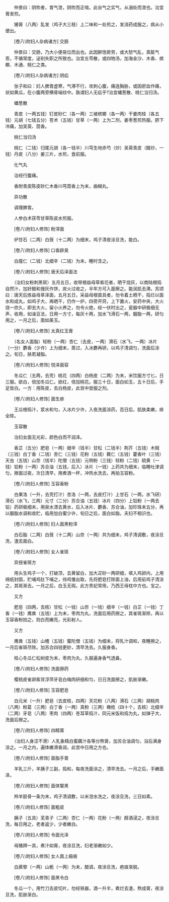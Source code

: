 <!-- { "loadSidebar": true } -->
　　仲景曰：阴吹者，胃气泄，阴吹而正喧。此谷气之实气，从溺处而泄也。治宜膏发煎。

　　猪膏（八两）乱发（鸡子大三枝）上二味和一处煎之，发消药成服之，病从小便出。

　　[卷八\附妇人杂病诸方] 交肠 

　　仲景曰：交肠，乃大小便易位而出也。此因醉饱房劳，或大怒气乱，真脏气乖，不循常度，泌别失职之所致也。治宜五苓散，或四物汤，加海金沙、木香、槟榔、木通、桃仁之类。

　　[卷八\附妇人杂病诸方] 阴疝 

　　张子和曰：妇人脾胃虚寒，气滞不行，攻刺心腹，痛连胸胁，或因瘀血作痛，状如黄瓜，在小腹两旁横骨端纹中。孰谓妇人无疝乎?治宜蟠葱散、桃仁当归汤。

　　蟠葱散

　　青皮（一两五钱）钉皮砂仁（各一两）三棱槟榔（各一两）干姜肉桂（各五钱）元胡（七钱五分）苍术（五钱）甘草（一两）上为二剂，姜枣葱煎热服。脐下冷痛，加吴萸、茴香。

　　桃仁当归汤

　　桃仁（二钱）归尾元胡（各一钱半）川芎生地赤芍（炒）吴萸青皮（醋炒，一钱）丹皮（八分）姜三片，水煎，食前服。

　　化气丸

　　治经行腹痛。

　　香附青皮陈皮砂仁木香川芎茴香上为末，曲糊丸。

　　异功散

　　调理脾胃。

　　人参白术茯苓甘草陈皮水煎服。

　　[卷八\附妇人修饰] 粉滓面 

　　炉甘石（二两）白蔹（十二两）为细末，鸡子清夜涂旦洗，能白。

　　[卷八\附妇人修饰] 口香辟臭 

　　白蔻仁（二钱）北细辛（二钱）为末，睡时含之。

　　[卷八\附妇人修饰] 唐天后泽面法 

　　（治妇女粉刺黑斑）五月五日，收带根益母草紫花者，晒干烧灰，以商陆根捣自然汁，加好醋和搜灰作饼，炭火过收之，半年方可入面擦之。能润肌去滞。苏颂曰：唐天后炼益母草泽面，五月五日，采益母根苗具者，勿令着土晒干，捣烂以面水和成丸，如鸡子大，再晒干，仍作一炉，四旁开窍，上下置火，安药中央，大火烧一炊久，即去大火，留小火养之，勿令火绝，经一伏时出之，瓷器中研极细无声，收用，如澡豆法，日用一方寸，每灰十两，加水飞滑石一两，胭脂一两，研匀用之，一月之后，面如美玉。

　　[卷八\附妇人修饰] 太真红玉膏 

　　（名女人面脂）轻粉（一两）杏仁（去皮，一两）滑石（水飞，一两）冰片（一分）麝香（少许）上为细末，蒸过，入冰麝再研，以鸡子清调匀，洗面后涂之。旬日，肤若凝脂。

　　[卷八\附妇人修饰] 悦泽面容 

　　冬瓜仁（五两，去壳）桃花（四两）白杨皮（二两）为末，米饮服方寸匕，日三服。欲白，倍加冬瓜仁。欲红，倍加桃花。服三十日，面白如玉，五十日后，手足皆白。一方：用陈皮，去白杨皮，此宫中尝服之剂。

　　[卷八\附妇人修饰] 面生痱 

　　王瓜根捣汁，浆水和匀，入冰片少许，入夜洗面涂药，百日后，肌肤柔嫩，痱全除。

　　玉容散

　　治妇女面无光彩，颜色白而不润泽。

　　香芷（五分）肥皂（一两）细辛（钱半）甘松（二钱半）荆芥（五钱）木贼（三钱）白丁香（二钱）杏仁（三钱）花粉（五钱）蕤仁（五钱）藿香叶（三钱）天虫（五钱）山奈（钱半）陀僧（五钱）元明粉（三钱）轻粉（二钱）硫黄（一钱）铅粉（一两）苏合油（五钱，后入）冰片（一钱）上药共为细末，临睡吐津调匀，擦面过夜，次日清早，用煮酒一杯，冲热水洗去，再拍玉容粉。

　　[卷八\附妇人修饰] 玉容香粉 

　　白果洛（一升，去壳打汁）杏洛（一两，去皮打汁）上甘石（一两，水飞研）滑石（水飞，三两）元寸（二分）苏合油（五钱）冰片（四分）上铅粉（一两去铅）药研极细末，用泉水漂去黄水，后入冰片、麝香、苏合油，加珍珠末五分，再以胭脂水调和收贮，临用加白蜜少许，旬日之后，面白如脂，夫妇不相识也。

　　[卷八\附妇人修饰] 妇人面黑粉滓 

　　白石脂（二两）白蔹（十二两）山奈（一两）共为细末，鸡子清调敷，夜涂旦洗，渣去面白。

　　[卷八\附妇人修饰] 女人雀斑 

　　异授雀斑方

　　用头生鸡子一个，打破顶，去黄留白，加大疋砂一两研细，填入鸡卵内，上用绵纸封固，贮哺鸡肚下哺之，待鸡雏出取，先将肥皂打除面上油，后用前鸡子清涂之，其斑渐去。一月之后，白玉无瑕。此方贵妃常用，乃西王母枕中方也。宝之。

　　又方

　　肥皂（四两，去核）甘松（一钱）山奈（一钱）细辛（一钱）白芷（一钱）丁香（一钱）鹰粪（五钱）上为末，枣肉为丸，洗面后用药擦之，其雀斑渐除，再以玉容香粉拍之，则白而嫩亮，光彩射人。

　　又方

　　鹰粪（五钱）山楂（五钱）蜜陀僧（五钱）为细末，将乳汁调和，夜睡擦之，一月后雀斑尽除。加苏合四钱更妙，清早洗去。久服身香。

　　桂心冬瓜仁松树皮为末，枣肉为丸，久服遍身香气透鼻。

　　[卷八\附妇人修饰] 洗面擦药 

　　樱桃皮雀卵紫背浮萍牙皂白梅肉研细和匀，日日洗面擦之，肌肤渐嫩。

　　[卷八\附妇人修饰] 玉容肥皂 

　　白元米（一升）肥皂（去皮核，四两）天花粉（八两）滑石（三两）胡桃肉（八两）粉葛（三两）白丁香（一两）真粉（三两）橄榄（四十个，去核）北细辛（二两）牙皂（八两）枣肉（四两）苍耳草捣汁，同元米饭和捣为丸，如弹子大，洗面后擦之。

　　[卷八\附妇人修饰] 四精膏 

　　（治妇人身涩不滑）人乳象精白蜜藕汁各等分熬膏，加苏合油调匀，浴后满身涂之。一月之内，遍体嫩滑香润，此宫中日用之方也。

　　[卷八\附妇人修饰] 面脂手膏 

　　羊乳三斤，羊胰子三副，捣和，每夜洗面涂之，清早洗去。一月之后，手嫩面泽。

　　[卷八\附妇人修饰] 面体黧黑 

　　羚羊胫骨一条为末，鸡子清调敷，以米泔水洗之，夜涂旦洗，三日如素。

　　[卷八\附妇人修饰] 面粗皮 

　　胰子（五具）芜青子（二两）杏仁（一两）花粉（一两）醇酒浸之，夜涂旦洗，每日用之，老者返少，少者嫩白。

　　[卷八\附妇人修饰] 令面光泽 

　　母猪蹄一具，煮汁如膏，夜涂旦洗，妇老渐嫩如少。

　　[卷八\附妇人修饰] 女人面上瘢痕 

　　白蒺黎（一两）山栀（一两）为末，醋调，夜涂旦洗，疤痕渐脱。

　　[卷八\附妇人修饰] 面黑令白 

　　冬瓜一个，用竹刀去皮切片，勿经铁器，酒一升半，煮烂去渣，熬成膏，夜涂旦洗，肌肤渐白。

　　
